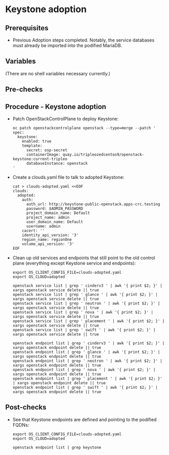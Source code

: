 # Keystone adoption

## Prerequisites

* Previous Adoption steps completed. Notably, the service databases
  must already be imported into the podified MariaDB.

## Variables

(There are no shell variables necessary currently.)

## Pre-checks

## Procedure - Keystone adoption

* Patch OpenStackControlPlane to deploy Keystone:

  ```
  oc patch openstackcontrolplane openstack --type=merge --patch '
  spec:
    keystone:
      enabled: true
      template:
        secret: osp-secret
        containerImage: quay.io/tripleozedcentos9/openstack-keystone:current-tripleo
        databaseInstance: openstack
  '
  ```

* Create a clouds.yaml file to talk to adopted Keystone:

  ```
  cat > clouds-adopted.yaml <<EOF
  clouds:
    adopted:
      auth:
        auth_url: http://keystone-public-openstack.apps-crc.testing
        password: $ADMIN_PASSWORD
        project_domain_name: Default
        project_name: admin
        user_domain_name: Default
        username: admin
      cacert: ''
      identity_api_version: '3'
      region_name: regionOne
      volume_api_version: '3'
  EOF
  ```

* Clean up old services and endpoints that still point to the old
  control plane (everything except Keystone service and endpoints):

  ```
  export OS_CLIENT_CONFIG_FILE=clouds-adopted.yaml
  export OS_CLOUD=adopted

  openstack service list | grep ' cinderv3 ' | awk '{ print $2; }' | xargs openstack service delete || true
  openstack service list | grep ' glance ' | awk '{ print $2; }' | xargs openstack service delete || true
  openstack service list | grep ' neutron ' | awk '{ print $2; }' | xargs openstack service delete || true
  openstack service list | grep ' nova ' | awk '{ print $2; }' | xargs openstack service delete || true
  openstack service list | grep ' placement ' | awk '{ print $2; }' | xargs openstack service delete || true
  openstack service list | grep ' swift ' | awk '{ print $2; }' | xargs openstack service delete || true

  openstack endpoint list | grep ' cinderv3 ' | awk '{ print $2; }' | xargs openstack endpoint delete || true
  openstack endpoint list | grep ' glance ' | awk '{ print $2; }' | xargs openstack endpoint delete || true
  openstack endpoint list | grep ' neutron ' | awk '{ print $2; }' | xargs openstack endpoint delete || true
  openstack endpoint list | grep ' nova ' | awk '{ print $2; }' | xargs openstack endpoint delete || true
  openstack endpoint list | grep ' placement ' | awk '{ print $2; }' | xargs openstack endpoint delete || true
  openstack endpoint list | grep ' swift ' | awk '{ print $2; }' | xargs openstack endpoint delete || true
  ```

## Post-checks

* See that Keystone endpoints are defined and pointing to the podified
  FQDNs:

  ```
  export OS_CLIENT_CONFIG_FILE=clouds-adopted.yaml
  export OS_CLOUD=adopted

  openstack endpoint list | grep keystone
  ```
